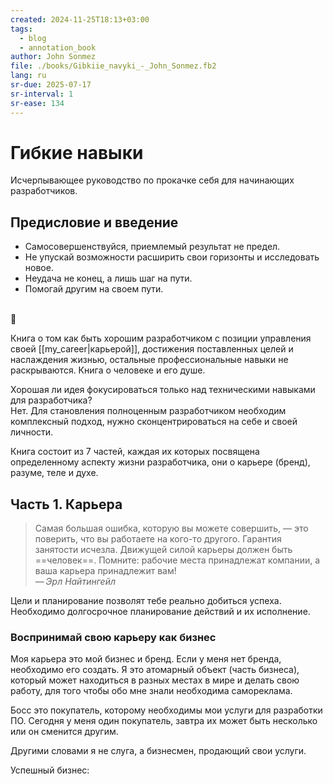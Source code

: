 ```yaml
---
created: 2024-11-25T18:13+03:00
tags:
  - blog
  - annotation_book
author: John Sonmez
file: ./books/Gibkiie_navyki_-_John_Sonmez.fb2
lang: ru
sr-due: 2025-07-17
sr-interval: 1
sr-ease: 134
---
```


# Гибкие навыки

Исчерпывающее руководство по прокачке себя для начинающих разработчиков.

## Предисловие и введение

- Самосовершенствуйся, приемлемый результат не предел.
- Не упускай возможности расширить свои горизонты и исследовать новое.
- Неудача не конец, а лишь шаг на пути.
- Помогай другим на своем пути.
<br class="f">
🙂

Книга о том как быть хорошим разработчиком с позиции управления своей
[[my_career|карьерой]], достижения поставленных целей и наслаждения жизнью,
остальные профессиональные навыки не раскрываются. Книга о человеке и его душе.

Хорошая ли идея фокусироваться только над техническими навыками для
разработчика?
<br class="f">
Нет. Для становления полноценным разработчиком необходим комплексный подход,
нужно сконцентрироваться на себе и своей личности.

Книга состоит из 7 частей, каждая их которых посвящена определенному аспекту
жизни разработчика, они о карьере (бренд), разуме, теле и духе.

## Часть 1. Карьера

> Самая большая ошибка, которую вы можете совершить, — это поверить, что вы
> работаете на кого-то другого. Гарантия занятости исчезла. Движущей силой
> карьеры должен быть ==человек==. Помните: рабочие места принадлежат компании, а
> ваша карьера принадлежит вам!\
> — <cite>Эрл Найтингейл</cite>

Цели и планирование позволят тебе реально добиться успеха. Необходимо
долгосрочное планирование действий и их исполнение.

### Воспринимай свою карьеру как бизнес

Моя карьера это мой бизнес и бренд. Если у меня нет бренда, необходимо его
создать. Я это атомарный объект (часть бизнеса), который может находиться в
разных местах в мире и делать свою работу, для того чтобы обо мне знали
необходима самореклама.

Босс это покупатель, которому необходимы мои услуги для разработки ПО. Сегодня у
меня один покупатель, завтра их может быть несколько или он сменится другим.

Другими словами я не слуга, а бизнесмен, продающий свои услуги.

Успешный бизнес:

